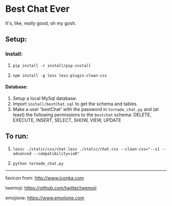 # Best Chat Ever
It's, like, really good, oh my gosh.

## Setup:
### Install:
1. `pip install -r install/pip-install`


2. `npm install -g less less-plugin-clean-css`
#### Database:
1. Setup a local MySql database.
2. Import `install/bestChat.sql` to get the schema and tables.
3. Make a user 'bestChat' with the password in `tornado_chat.py` and (at least) the following
permissions to the `bestchat` schema: DELETE, EXECUTE, INSERT, SELECT, SHOW, VIEW, UPDATE


## To run:
1. `lessc ./static/css/chat.less ./static/chat.css --clean-css="--s1 --advanced --compatibility=ie8"`


2. `python tornado_chat.py`


---


favicon from: http://www.iconka.com


twemoji: https://github.com/twitter/twemoji


emojione: https://www.emojione.com
